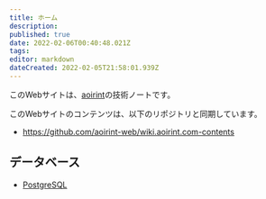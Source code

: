 ```yaml
---
title: ホーム
description: 
published: true
date: 2022-02-06T00:40:48.021Z
tags: 
editor: markdown
dateCreated: 2022-02-05T21:58:01.939Z
---
```


このWebサイトは、[aoirint](https://github.com/aoirint)の技術ノートです。

このWebサイトのコンテンツは、以下のリポジトリと同期しています。

- <https://github.com/aoirint-web/wiki.aoirint.com-contents>

## データベース

- [PostgreSQL](/ja/postgres)
